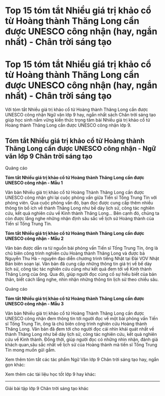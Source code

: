 # Top 15 tóm tắt Nhiều giá trị khảo cổ từ Hoàng thành Thăng Long cần được UNESCO công nhận (hay, ngắn nhất) - Chân trời sáng tạo

# Top 15 tóm tắt Nhiều giá trị khảo cổ từ Hoàng thành Thăng Long cần được UNESCO công nhận (hay, ngắn nhất) - Chân trời sáng tạo

Với tóm tắt Nhiều giá trị khảo cổ từ Hoàng thành Thăng Long cần được UNESCO công nhận Ngữ văn lớp 9 hay, ngắn nhất sách Chân trời sáng tạo giúp học sinh nắm vững kiến thức trọng tâm bài Nhiều giá trị khảo cổ từ Hoàng thành Thăng Long cần được UNESCO công nhận lớp 9.

## Tóm tắt Nhiều giá trị khảo cổ từ Hoàng thành Thăng Long cần được UNESCO công nhận - Ngữ văn lớp 9 Chân trời sáng tạo

Quảng cáo

**Tóm tắt Nhiều giá trị khảo cổ từ Hoàng thành Thăng Long cần được UNESCO công nhận - Mẫu 1**

Văn bản Nhiều giá trị khảo cổ từ Hoàng Thành Thăng Long cần được UNESCO công nhận ghi lại cuộc phỏng vấn giữa Tiến sĩ Tống Trung Tín với phóng viên. Qua cuộc phỏng vấn đó, bạn đọc được cung cấp thêm nhiều thông tin bổ ích về thành Thăng Long như bề dày lịch sử, công tác nghiên cứu, kết quả nghiên cứu về Kinh thành Thăng Long… Bên cạnh đó, chúng ta còn được lắng nghe những nhận định sâu sắc về lịch sử Hoàng thành của Tiến sĩ Tống Trung Tín.

**Tóm tắt Nhiều giá trị khảo cổ từ Hoàng thành Thăng Long cần được UNESCO công nhận - Mẫu 2**

Văn bản được dẫn ra từ nguồn bài phỏng vấn Tiến sĩ Tống Trung Tín, ông là chủ biên công trình nghiên cứu Hoàng thành Thăng Long và được bà Nguyễn Thu Hà – nguyên đạo diễn chương trình tiếng Nhật tại Đài VOV Nhật Bản biên soạn lại. Văn bản đã cung cấp những thông tin giá trị về bề dày lịch sử, công tác tác nghiên cứu cũng như kết quả đem tới về Kinh thành Thăng Long của ông. Qua đó, giúp người đọc củng cố sự hiểu biết của bản thân, biết cách lắng nghe, nhìn nhận những thông tin lịch sử theo chiều sâu.

Quảng cáo

**Tóm tắt Nhiều giá trị khảo cổ từ Hoàng thành Thăng Long cần được UNESCO công nhận - Mẫu 3**

Văn bản Nhiều giá trị khảo cổ từ Hoàng Thành Thăng Long cần được UNESCO công nhận đem thông tin tới người đọc về một bài phỏng vấn Tiến sĩ Tống Trung Tín, ông là chủ biên công trình nghiên cứu Hoàng thành Thăng Long. Văn bản đã đem tới cho người đọc cái nhìn khái quát nhất về thành Thăng Long như bề dày lịch sử, công tác nghiên cứu, kết quả nghiên cứu về Kinh thành. Đồng thời, giúp người đọc có những nhìn nhận, đánh giá khách quan,sâu sắc nhất về lịch sử của Hoàng thành mà tiến sĩ Tống Trung Tín mong muốn gửi gắm.

Xem thêm tóm tắt các tác phẩm Ngữ Văn lớp 9 Chân trời sáng tạo hay, ngắn gọn khác:

Xem thêm các tài liệu học tốt lớp 9 hay khác:

* * *

Giải bài tập lớp 9 Chân trời sáng tạo khác
